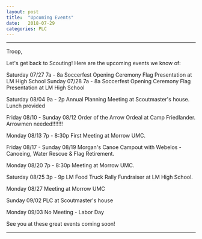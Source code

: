 ```yaml
---
layout: post
title:  "Upcoming Events"
date:   2018-07-29
categories: PLC
---
```

****************************************************************************************
Troop,

Let's get back to Scouting!  Here are the upcoming events we know of:
 
Saturday 07/27  7a - 8a  Soccerfest Opening Ceremony Flag Presentation at LM High School
Sunday 07/28    7a - 8a   Soccerfest Opening Ceremony Flag Presentation at LM High School 

Saturday 08/04  9a - 2p  Annual Planning Meeting at Scoutmaster's house.
                                        Lunch provided

Friday 08/10 - 
     Sunday 08/12            Order of the Arrow Ordeal at Camp Friedlander. Arrowmen needed!!!!!!!

Monday 08/13 7p - 8:30p   First Meeting at Morrow UMC.

Friday 08/17 - 
     Sunday 08/19              Morgan's Canoe Campout with Webelos - Canoeing, Water Rescue &
                               Flag Retirement.

Monday 08/20  7p - 8:30p   Meeting at Morrow UMC. 

Saturday 08/25 3p - 9p         LM Food Truck Rally Fundraiser at LM High School.

Monday 08/27                     Meeting at Morrow UMC

Sunday 09/02                     PLC at Scoutmaster's house

Monday 09/03                     No Meeting -  Labor Day


See you at these great events coming soon!
***********************************************************************************************************
